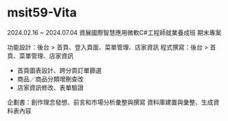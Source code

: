 # msit59-Vita
2024.02.16 ~ 2024.07.04 資展國際智慧應用微軟C#工程師就業養成班 期末專案

功能設計：後台 > 首頁、登入頁面、菜單管理、店家資訊
程式撰寫：後台 > 首頁、菜單管理、店家資訊
- 首頁圖表設計、跨分頁訂單篩選
- 商品／商品分類增刪查改
- 店家資訊修改、表單驗證

企劃書：創作理念發想、前言和市場分析彙整與撰寫
資料庫建置與彙整、生成資料表內容

